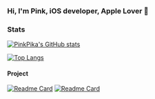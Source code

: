 ### Hi, I'm Pink, iOS developer, Apple Lover 🍎

### Stats

[![PinkPika's GitHub stats](https://github-readme-stats.vercel.app/api?username=pinkpika&show_icons=true&theme=dark)](https://github.com/anuraghazra/github-readme-stats) 

[![Top Langs](https://github-readme-stats.vercel.app/api/top-langs/?username=pinkpika&layout=compact&theme=dark)](https://github.com/anuraghazra/github-readme-stats)

#### Project

[![Readme Card](https://github-readme-stats.vercel.app/api/pin/?username=pinkpika&repo=APIRequestDesignDemo&theme=dark)](https://github.com/anuraghazra/github-readme-stats) [![Readme Card](https://github-readme-stats.vercel.app/api/pin/?username=pinkpika&repo=DispatchQueueCase&theme=dark)](https://github.com/anuraghazra/github-readme-stats)

<!--
**pinkpika/pinkpika** is a ✨ _special_ ✨ repository because its `README.md` (this file) appears on your GitHub profile.

Here are some ideas to get you started:

- 🔭 I’m currently working on ...
- 🌱 I’m currently learning ...
- 👯 I’m looking to collaborate on ...
- 🤔 I’m looking for help with ...
- 💬 Ask me about ...
- 📫 How to reach me: ...
- 😄 Pronouns: ...
- ⚡ Fun fact: ...
-->
